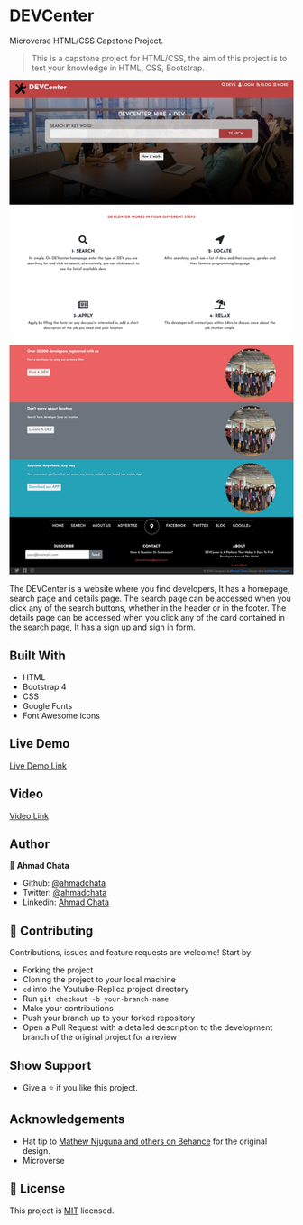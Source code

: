 # DEVCenter
Microverse HTML/CSS Capstone Project.

> This is a capstone project for HTML/CSS, the aim of this project is to test your knowledge in HTML, CSS, Bootstrap.

![screenshot](images/screencapture.png)

The DEVCenter is a website where you find developers, It has a homepage, search page and details page.
The search page can be accessed when you click any of the search buttons, whether in the header or in the footer.
The details page can be accessed when you click any of the card contained in the search page, It has a sign up and sign in form.

## Built With

- HTML
- Bootstrap 4
- CSS
- Google Fonts
- Font Awesome icons

## Live Demo

[Live Demo Link](https://raw.githack.com/ahmadchata/dev-directory/homepage/index.html)

## Video

[Video Link](https://www.loom.com/share/1b7a67832ea74a2c84ba3253a7f44c2e)

## Author

👤 **Ahmad Chata**

- Github: [@ahmadchata](https://github.com/ahmadchata)
- Twitter: [@ahmadchata](https://twitter.com/ahmadchata)
- Linkedin: [Ahmad Chata](https://www.linkedin.com/in/ahmad-chata-957b9b51/)

## 🤝 Contributing

Contributions, issues and feature requests are welcome! Start by:

- Forking the project
- Cloning the project to your local machine
- `cd` into the Youtube-Replica project directory
- Run `git checkout -b your-branch-name`
- Make your contributions
- Push your branch up to your forked repository
- Open a Pull Request with a detailed description to the development branch of the original project for a review

## Show Support

- Give a ⭐ if you like this project.

## Acknowledgements

- Hat tip to [Mathew Njuguna and others on Behance](https://www.behance.net/mathewnjuguna) for the original design.
- Microverse

## 📝 License

This project is [MIT](https://opensource.org/licenses/MIT) licensed.